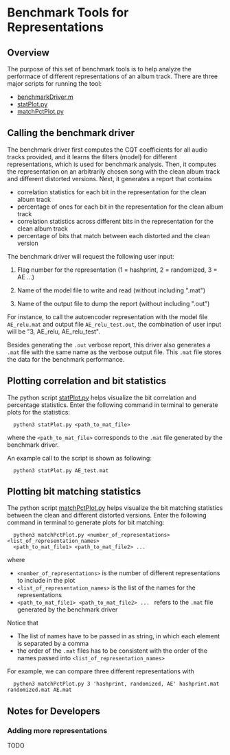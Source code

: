 # Benchmark Tools for Representations

## Overview
The purpose of this set of benchmark tools is to help analyze the performace of different representations of an album track.
There are three major scripts for running the tool:

* [benchmarkDriver.m](https://github.com/Haunter17/MIR_SU17/blob/master/exp7/benchmark/benchmarkDriver.m)
* [statPlot.py](https://github.com/Haunter17/MIR_SU17/blob/master/exp7/benchmark/statPlot.py)
* [matchPctPlot.py](https://github.com/Haunter17/MIR_SU17/blob/master/exp7/benchmark/matchPctPlot.py)

## Calling the benchmark driver
The benchmark driver first computes the CQT coefficients for all audio tracks provided, and it learns the filters (model) for different representations, which is used for benchmark analysis. Then, it computes the representation on an arbitrarily chosen song with the clean album track and different distorted versions. Next, it generates a report that contains

* correlation statistics for each bit in the representation for the clean album track
* percentage of ones for each bit in the representation for the clean album track
* correlation statistics across different bits in the representation for the clean album track
* percentage of bits that match between each distorted and the clean version

The benchmark driver will request the following user input:

1. Flag number for the representation (1 = hashprint, 2 = randomized, 3 = AE ...)

2. Name of the model file to write and read (without including ".mat")

3. Name of the output file to dump the report (without including ".out")


For instance, to call the autoencoder representation with the model file `AE_relu.mat` and output file `AE_relu_test.out`, the combination of user input will be "3, AE_relu, AE_relu_test".

Besides generating the `.out` verbose report, this driver also generates a `.mat` file with the same name as the verbose output file. This `.mat` file stores the data for the benchmark performance.

## Plotting correlation and bit statistics
The python script [statPlot.py](https://github.com/Haunter17/MIR_SU17/blob/master/exp7/benchmark/statPlot.py) helps visualize the bit correlation and percentage statistics. Enter the following command in terminal to generate plots for the statistics:

```
  python3 statPlot.py <path_to_mat_file>
```

where the `<path_to_mat_file>` corresponds to the `.mat` file generated by the benchmark driver.

An example call to the script is shown as following:

```
  python3 statPlot.py AE_test.mat
```

## Plotting bit matching statistics
The python script [matchPctPlot.py](https://github.com/Haunter17/MIR_SU17/blob/master/exp7/benchmark/matchPctPlot.py) helps visualize the bit matching statistics between the clean and different distorted versions. Enter the following command in terminal to generate plots for bit matching:

```
  python3 matchPctPlot.py <number_of_representations> <list_of_representation_names>
  <path_to_mat_file1> <path_to_mat_file2> ...
```
where
*  `<number_of_representations>` is the number of different representations to include in the plot
* `<list_of_representation_names>` is the list of the names for the representations
* `<path_to_mat_file1> <path_to_mat_file2> ... ` refers to the `.mat` file generated by the benchmark driver

Notice that 
* The list of names have to be passed in as string, in which each element is separated by a comma
* the order of the `.mat` files has to be consistent with the order of the names passed into `<list_of_representation_names>`

For example, we can compare three different representations with

```
  python3 matchPctPlot.py 3 'hashprint, randomized, AE' hashprint.mat randomized.mat AE.mat
```

## Notes for Developers
### Adding more representations
TODO
